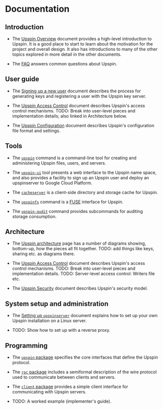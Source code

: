 # Documentation

<!--- These tags hold related issue numbers. This page's development
is part of #336. --->

## Introduction

- The [Upspin Overview](/doc/overview.md) document provides a high-level
  introduction to Upspin.
  It is a good place to start to learn about the motivation for the project
  and overall design.
  It also has introductions to many of the other topics explored in more
  detail in the other documents.

- The [FAQ](/doc/faq.md) answers common questions about Upspin.

## User guide

- The [Signing up a new user](/doc/signup.md) document describes the process for
  generating keys and registering a user with the Upspin key server.<!--- #326 #210 --->

- The [Upspin Access Control](/doc/access_control.md) document describes
  Upspin's access control mechanisms. TODO: Break into user-level pieces
  and implementation details; also linked in Architecture below.

- The [Upspin Configuration](/doc/config.md) document describes Upspin's
  configuration file format and settings.

## Tools

- The [`upspin`](https://godoc.org/upspin.io/cmd/upspin) command is a
  command-line tool for creating and administering Upspin files, users,
  and servers.

- The [`upspin-ui`](https://godoc.org/augie.upspin.io/cmd/upspin-ui) tool
  presents a web interface to the Upspin name space, and also provides a
  facility to sign up an Upspin user and deploy an upspinserver to Google Cloud
  Platform.

- The [`cacheserver`](https://godoc.org/upspin.io/cmd/cacheserver)
  is a client-side directory and storage cache for Upspin.

- The [`upspinfs`](https://godoc.org/upspin.io/cmd/upspinfs) command
  is a [FUSE](https://en.wikipedia.org/wiki/Filesystem_in_Userspace)
  interface for Upspin.

- The [`upspin-audit`](https://godoc.org/upspin.io/cmd/upspin-audit) command
  provides subcommands for auditing storage consumption.

## Architecture

- The [Upspin architecture](/doc/arch.md) page has a number of diagrams
  showing, bottom-up, how the pieces all fit together. TODO: add things like keys,
  sharing etc. as diagrams there.<!---  #217 #209 --->

- The [Upspin Access Control](/doc/access_control.md) document describes
  Upspin's access control mechanisms. TODO: Break into user-level pieces
  and implementation details. TODO: Server-level access control: Writers file etc.

- The [Upspin Security](/doc/security.md) document describes Upspin's security
  model.

## System setup and administration

- The [Setting up `upspinserver`](/doc/server_setup.md) document explains how
  to set up your own Upspin installation on a Linux server.<!--- #406 #326 --->

- TODO: Show how to set up with a reverse proxy. <!--- #233 --->

## Programming

- The [`upspin` package](https://godoc.org/upspin.io/upspin) specifies the core
  interfaces that define the Upspin protocol.

- The [`rpc` package](https://godoc.org/upspin.io/rpc) includes a semiformal
  description of the wire protocol used to communicate between clients and
  servers.

- The [`client` package](https://godoc.org/upspin.io/client) provides a
  simple client interface for communicating with Upspin servers.

- TODO: A worked example (implementer's guide).
